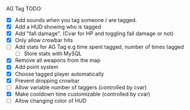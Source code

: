 AG Tag TODO:
- [x] Add sounds when you tag someone / are tagged.
- [x] Add a HUD showing who is tagged
- [x] Add "fall damage". (Cvar for HP and toggling fall damage or not)
- [x] Only allow crowbar hits
- [ ] Add stats for AG Tag e.g time spent tagged, number of times tagged
	- [ ] Store stats with MySQL
- [x] Remove all weapons from the map
- [x] Add point system
- [x] Choose tagged player automatically
- [x] Prevent dropping crowbar
- [ ] Allow variable number of taggers (controlled by cvar)
- [x] Make cooldown time customizable (controlled by cvar)
- [ ] Allow changing color of HUD
